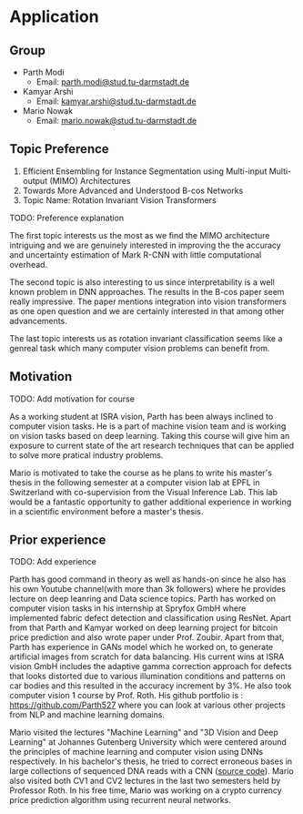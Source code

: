 # Application

## Group

- Parth Modi
  - Email: [parth.modi@stud.tu-darmstadt.de](mailto:parth.modi@stud.tu-darmstadt.de) 
- Kamyar Arshi
  - Email: [kamyar.arshi@stud.tu-darmstadt.de](mailto:kamyar.arshi@stud.tu-darmstadt.de)
- Mario Nowak
  - Email: [mario.nowak@stud.tu-darmstadt.de](mailto:mario.nowak@stud.tu-darmstadt.de)

## Topic Preference

1. Efficient Ensembling for Instance Segmentation using Multi-input Multi-output (MIMO) Architectures
2. Towards More Advanced and Understood B-cos Networks
3. Topic Name: Rotation Invariant Vision Transformers

TODO: Preference explanation

The first topic interests us the most as we find the MIMO architecture intriguing and we are genuinely interested in improving the the accuracy and uncertainty estimation of Mark R-CNN with little computational overhead.

The second topic is also interesting to us since interpretability is a well known problem in DNN approaches. The results in the B-cos paper seem really impressive. The paper mentions integration into vision transformers as one open question and we are certainly interested in that among other advancements.

The last topic interests us as rotation invariant classification seems like a genreal task which many computer vision problems can benefit from.

## Motivation

TODO: Add motivation for course

As a working student at ISRA vision, Parth has been always inclined to computer vision tasks. He is a part of machine vision team and is working on vision tasks based on deep learning. Taking this course will give him an exposure to current state of the art research techniques that can be applied to solve more pratical industry problems.

Mario is motivated to take the course as he plans to write his master's thesis in the following semester at a computer vision lab at EPFL in Switzerland with co-supervision from the Visual Inference Lab. This lab would be a fantastic opportunity to gather additional experience in working in a scientific environment before a master's thesis.



## Prior experience

TODO: Add experience

Parth has good command in theory as well as hands-on since he also has his own Youtube channel(with more than 3k followers) where he provides lecture on deep leanring and Data science topics. Parth has worked on computer vision tasks in his internship at Spryfox GmbH where implemented fabric defect detection and classification using ResNet. Apart from that Parth and Kamyar worked on deep learning project for bitcoin price prediction and also wrote paper under Prof. Zoubir. Apart from that, Parth has experience in GANs model which he worked on, to generate artificial images from scratch for data balancing. His current wins at ISRA vision GmbH includes the adaptive gamma correction approach for defects that looks distorted due to various illumination conditions and patterns on car bodies and this resulted in the accuracy increment by 3%. He also took computer vision 1 course by Prof. Roth. His github portfolio is : https://github.com/Parth527 where you can look at various other projects from NLP and machine learning domains.  

Mario visited the lectures "Machine Learning" and "3D Vision and Deep Learning" at Johannes Gutenberg University which were centered around the principles of machine learning and computer vision using DNNs respectively. 
In his bachelor's thesis, he tried to correct erroneous bases in large collections of sequenced DNA reads with a CNN ([source code](https://github.com/MaHeNow/Deep-Care)).
Mario also visited both CV1 and CV2 lectures in the last two semesters held by Professor Roth.
In his free time, Mario was working on a crypto currency price prediction algorithm using recurrent neural networks.



